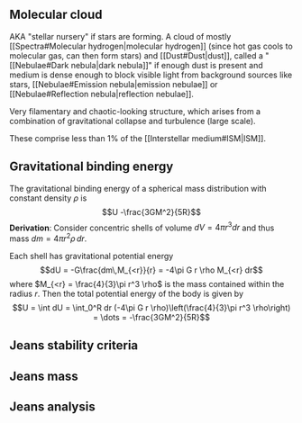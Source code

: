 ## Molecular cloud
AKA "stellar nursery" if stars are forming. A cloud of mostly [[Spectra#Molecular hydrogen|molecular hydrogen]] (since hot gas cools to molecular gas, can then form stars) and [[Dust#Dust|dust]], called a "[[Nebulae#Dark nebula|dark nebula]]" if enough dust is present and medium is dense enough to block visible light from background sources like stars, [[Nebulae#Emission nebula|emission nebulae]] or [[Nebulae#Reflection nebula|reflection nebulae]]. 

Very filamentary and chaotic-looking structure, which arises from a combination of gravitational collapse and turbulence (large scale).

These comprise less than 1% of the [[Interstellar medium#ISM|ISM]]. 


## Gravitational binding energy
The gravitational binding energy of a spherical mass distribution with constant density $\rho$ is $$U  -\frac{3GM^2}{5R}$$**Derivation**:
Consider concentric shells of volume $dV = 4\pi r^3 dr$ and thus mass $dm = 4\pi r^2 \rho\, dr$. 

Each shell has gravitational potential energy $$dU = -G\frac{dm\,M_{<r}}{r} = -4\pi G r \rho M_{<r} dr$$where $M_{<r} = \frac{4}{3}\pi r^3 \rho$ is the mass contained within the radius $r$. Then the total potential energy of the body is given by $$U = \int dU = \int_0^R dr (-4\pi G r \rho)\left(\frac{4}{3}\pi r^3 \rho\right) = \dots = -\frac{3GM^2}{5R}$$

## Jeans stability criteria



## Jeans mass



## Jeans analysis